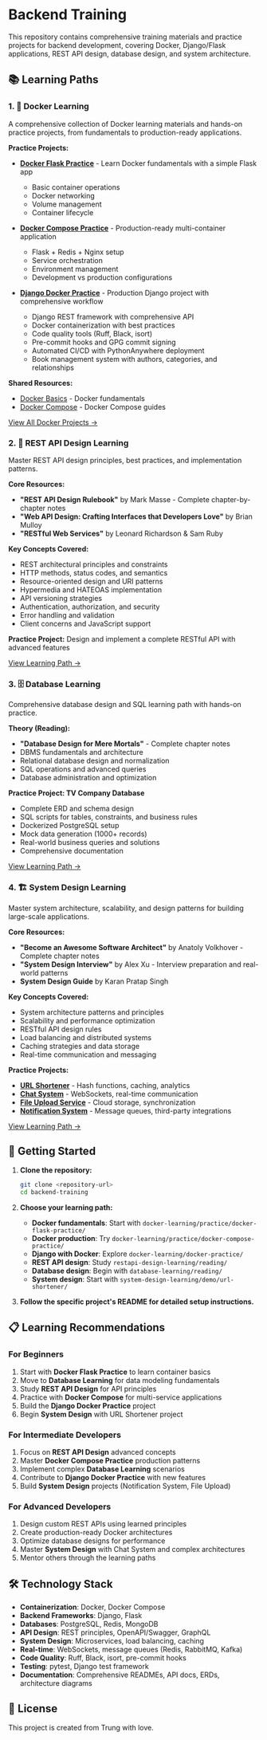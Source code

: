 # Backend Training

This repository contains comprehensive training materials and practice projects for backend development, covering Docker, Django/Flask applications, REST API design, database design, and system architecture.

## 📚 Learning Paths

### 1. 🐳 Docker Learning
A comprehensive collection of Docker learning materials and hands-on practice projects, from fundamentals to production-ready applications.

**Practice Projects:**
- **[Docker Flask Practice](docker-learning/practice/docker-flask-practice/)** - Learn Docker fundamentals with a simple Flask app
  - Basic container operations
  - Docker networking
  - Volume management
  - Container lifecycle

- **[Docker Compose Practice](docker-learning/practice/docker-compose-practice/)** - Production-ready multi-container application
  - Flask + Redis + Nginx setup
  - Service orchestration
  - Environment management
  - Development vs production configurations

- **[Django Docker Practice](docker-learning/docker-practice/)** - Production Django project with comprehensive workflow
  - Django REST framework with comprehensive API
  - Docker containerization with best practices
  - Code quality tools (Ruff, Black, isort)
  - Pre-commit hooks and GPG commit signing
  - Automated CI/CD with PythonAnywhere deployment
  - Book management system with authors, categories, and relationships

**Shared Resources:**
- [Docker Basics](docker-learning/shared/docker/) - Docker fundamentals
- [Docker Compose](docker-learning/shared/docker-compose/) - Docker Compose guides

[View All Docker Projects →](docker-learning/README.md)

### 2. 🔌 REST API Design Learning
Master REST API design principles, best practices, and implementation patterns.

**Core Resources:**
- **"REST API Design Rulebook"** by Mark Masse - Complete chapter-by-chapter notes
- **"Web API Design: Crafting Interfaces that Developers Love"** by Brian Mulloy
- **"RESTful Web Services"** by Leonard Richardson & Sam Ruby

**Key Concepts Covered:**
- REST architectural principles and constraints
- HTTP methods, status codes, and semantics
- Resource-oriented design and URI patterns
- Hypermedia and HATEOAS implementation
- API versioning strategies
- Authentication, authorization, and security
- Error handling and validation
- Client concerns and JavaScript support

**Practice Project:** Design and implement a complete RESTful API with advanced features

[View Learning Path →](restapi-design-learning/README.md)

### 3. 🗄️ Database Learning
Comprehensive database design and SQL learning path with hands-on practice.

**Theory (Reading):**
- **"Database Design for Mere Mortals"** - Complete chapter notes
- DBMS fundamentals and architecture
- Relational database design and normalization
- SQL operations and advanced queries
- Database administration and optimization

**Practice Project: TV Company Database**
- Complete ERD and schema design
- SQL scripts for tables, constraints, and business rules
- Dockerized PostgreSQL setup
- Mock data generation (1000+ records)
- Real-world business queries and solutions
- Comprehensive documentation

[View Learning Path →](database-learning/README.md)

### 4. 🏗️ System Design Learning
Master system architecture, scalability, and design patterns for building large-scale applications.

**Core Resources:**
- **"Become an Awesome Software Architect"** by Anatoly Volkhover - Complete chapter notes
- **"System Design Interview"** by Alex Xu - Interview preparation and real-world patterns
- **System Design Guide** by Karan Pratap Singh

**Key Concepts Covered:**
- System architecture patterns and principles
- Scalability and performance optimization
- RESTful API design rules
- Load balancing and distributed systems
- Caching strategies and data storage
- Real-time communication and messaging

**Practice Projects:**
- **[URL Shortener](system-design-learning/demo/url-shortener/)** - Hash functions, caching, analytics
- **[Chat System](system-design-learning/demo/chat-system/)** - WebSockets, real-time communication
- **[File Upload Service](system-design-learning/demo/file-upload-service/)** - Cloud storage, synchronization
- **[Notification System](system-design-learning/demo/notification-system/)** - Message queues, third-party integrations

[View Learning Path →](system-design-learning/README.md)

## 🚀 Getting Started

1. **Clone the repository:**
   ```bash
   git clone <repository-url>
   cd backend-training
   ```

2. **Choose your learning path:**
   - **Docker fundamentals**: Start with `docker-learning/practice/docker-flask-practice/`
   - **Docker production**: Try `docker-learning/practice/docker-compose-practice/`
   - **Django with Docker**: Explore `docker-learning/docker-practice/`
   - **REST API design**: Study `restapi-design-learning/reading/`
   - **Database design**: Begin with `database-learning/reading/`
   - **System design**: Start with `system-design-learning/demo/url-shortener/`

3. **Follow the specific project's README for detailed setup instructions.**

## 📋 Learning Recommendations

### For Beginners
1. Start with **Docker Flask Practice** to learn container basics
2. Move to **Database Learning** for data modeling fundamentals
3. Study **REST API Design** for API principles
4. Practice with **Docker Compose** for multi-service applications
5. Build the **Django Docker Practice** project
6. Begin **System Design** with URL Shortener project

### For Intermediate Developers
1. Focus on **REST API Design** advanced concepts
2. Master **Docker Compose Practice** production patterns
3. Implement complex **Database Learning** scenarios
4. Contribute to **Django Docker Practice** with new features
5. Build **System Design** projects (Notification System, File Upload)

### For Advanced Developers
1. Design custom REST APIs using learned principles
2. Create production-ready Docker architectures
3. Optimize database designs for performance
4. Master **System Design** with Chat System and complex architectures
5. Mentor others through the learning paths

## 🛠️ Technology Stack

- **Containerization**: Docker, Docker Compose
- **Backend Frameworks**: Django, Flask
- **Databases**: PostgreSQL, Redis, MongoDB
- **API Design**: REST principles, OpenAPI/Swagger, GraphQL
- **System Design**: Microservices, load balancing, caching
- **Real-time**: WebSockets, message queues (Redis, RabbitMQ, Kafka)
- **Code Quality**: Ruff, Black, isort, pre-commit hooks
- **Testing**: pytest, Django test framework
- **Documentation**: Comprehensive READMEs, API docs, ERDs, architecture diagrams

## 📝 License

This project is created from Trung with love.
